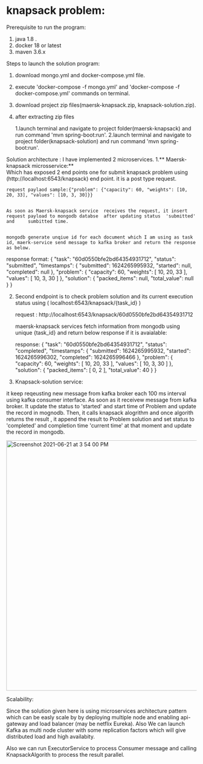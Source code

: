 # knapsack problem:



Prerequisite to run the program:
1. java 1.8 .
2. docker 18 or latest
3. maven 3.6.x


Steps to launch the solution program:

1. download mongo.yml and docker-compose.yml file.
5. execute 'docker-compose -f mongo.yml' and 'docker-compose -f docker-compose.yml'  commands on terminal.
6. download project zip files(maersk-knapsack.zip, knapsack-solution.zip).
7. after extracting zip files
   
   1.launch terminal and navigate to project folder(maersk-knapsack) 
     and run command 'mvn spring-boot:run'.
   2.launch terminal and navigate to project folder(knapsack-solution) 
   and run command 'mvn spring-boot:run'.
   
   
 Solution architecture :
  I have implemented 2 microservices.
  1.** Maersk-knapsack microsservice:**  
  Which has exposed 2 end points  one for submit knapsack problem using (http://localhost:6543/knapsack) end point.
  it is a post type request.
  
  
    request paylaod sample:{"problem": {"capacity": 60, "weights": [10, 20, 33], "values": [10, 3, 30]}}
    
    
    As soon as Maersk-knapsack service  receives the request, it insert  request payload to mongodb databse  after updating status  'submitted' and     sumbitted time.
    
    
    mongodb generate unqiue id for each document which I am using as task id, maerk-service send message to kafka broker and return the response as below.
   
   
   
   response format:
    {
    "task": "60d0550bfe2bd64354931712",
    "status": "submitted",
    "timestamps": {
        "submitted": 1624265995932,
        "started": null,
        "completed": null
    },
    "problem": {
        "capacity": 60,
        "weights": [
            10,
            20,
            33
        ],
        "values": [
            10,
            3,
            30
        ]
    },
    "solution": {
        "packed_items": null,
        "total_value": null
    }
}
  
    
    
  
  2. Second endpoint is to check problem solution and its current execution status using ( localhost:6543/knapsack/{task_id} )
       
     request : http://localhost:6543/knapsack/60d0550bfe2bd64354931712
     
     
     maersk-knapsack services fetch information from mongodb using unique {task_id} and return below  response if it is avaialable:
     
     
     response:
   {
    "task": "60d0550bfe2bd64354931712",
    "status": "completed",
    "timestamps": {
        "submitted": 1624265995932,
        "started": 1624265996302,
        "completed": 1624265996466
    },
    "problem": {
        "capacity": 60,
        "weights": [
            10,
            20,
            33
        ],
        "values": [
            10,
            3,
            30
        ]
    },
    "solution": {
        "packed_items": [
            0,
            2
        ],
        "total_value": 40
    }
}

2. Knapsack-solution service:

 it keep  reqeusting new message from kafka broker  each 100 ms interval using kafka consumer interface. 
 As soon as it receivew message from kafka broker. It update the status to 'started' and  start time  of Problem and update the record in mognodb.
  Then, it calls knapsack alogrithm  and once algorith returns the result , it append the result to Problem solution and set 
 status to 'completed' and completion time 'current time' at that moment and update the record in mongodb.
   
<img width="663" alt="Screenshot 2021-06-21 at 3 54 00 PM" src="https://user-images.githubusercontent.com/21256306/122747698-fd3e7680-d2a8-11eb-8c8b-3119af8c3748.png">


Scalability:

 Since the solution  given here is using microservices architecture pattern which can be easly scale by  by deploying multiple node and enabling api-gateway and load balancer (may be netflix Eureka).
Also We can launch Kafka as multi node cluster with some replication factors which will give  distributed load  and high availabity.

Also we can run ExecutorService  to process Consumer message and calling KnapsackAlgorith to process the result parallel.
